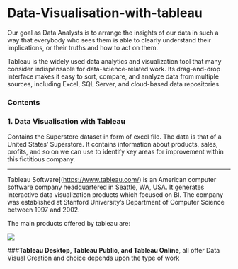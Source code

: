# Data-Visualisation-with-tableau
Our goal as Data Analysts is to arrange the insights of our data in such a way that everybody who sees them is able to clearly understand their implications, or their truths and how to act on them.

Tableau is the widely used data analytics and visualization tool that many consider indispensable for data-science-related work. Its drag-and-drop interface makes it easy to sort, compare, and analyze data from multiple sources, including Excel, SQL Server, and cloud-based data repositories. 

### Contents
### 1. Data Visualisation with Tableau

Contains the Superstore dataset in form of excel file.
The data is that of a United States’ Superstore. It contains information about products, sales, profits, and so on we  can use to identify key areas for improvement within this fictitious company.










----------------------------------------------------------------------------

Tableau Software](https://www.tableau.com/)  is an American computer software company headquartered in Seattle, WA, USA. It generates interactive data visualization products which focused on BI. The company was established at Stanford University’s Department of Computer Science between 1997 and 2002.

The main products offered by  tableau are:

![](https://github.com/parulnith/Data-Visualisation-with-tableau/blob/master/%20images%20and%20gifs/Images/Introduction%20to%20tableau/Tableau%20Product%20suite.png)

###**Tableau Desktop, Tableau Public, and Tableau Online**, all offer Data Visual Creation and choice depends upon the type of work

